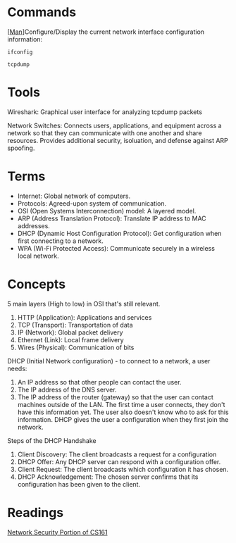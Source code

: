 # Commands
\[[Man](https://man7.org/linux/man-pages/man8/ifconfig.8.html)\]Configure/Display the current network interface configuration information:

``ifconfig``

``tcpdump``

# Tools
Wireshark: Graphical user interface for analyzing tcpdump packets

Network Switches: Connects users, applications, and equipment across a network so that they can communicate with one another and share resources. Provides additional security, isoluation, and defense against ARP spoofing. 

# Terms
- Internet: Global network of computers.
- Protocols: Agreed-upon system of communication.
- OSI (Open Systems Interconnection) model: A layered model.
- ARP (Address Translation Protocol): Translate IP address to MAC addresses.
- DHCP (Dynamic Host Configuration Protocol): Get configuration when first connecting to a network.
- WPA (Wi-Fi Protected Access): Communicate securely in a wireless local network.


# Concepts
5 main layers (High to low) in OSI that's still relevant.
1. HTTP (Application): Applications and services
2. TCP (Transport): Transportation of data
3. IP (Network): Global packet delivery
4. Ethernet (Link): Local frame delivery
5. Wires (Physical): Communication of bits

DHCP (Initial Network configuration) - to connect to a network, a user needs:
1. An IP address so that other people can contact the user.
2. The IP address of the DNS server.
3. The IP address of the router (gateway) so that the user can contact machines outside of the LAN.
The first time a user connects, they don't have this information yet. The user also doesn't know who to ask for this information. DHCP gives the user a configuration when they first join the network.

Steps of the DHCP Handshake
1. Client Discovery: The client broadcasts a request for a configuration
2. DHCP Offer: Any DHCP server can respond with a configuration offer.
3. Client Request: The client broadcasts which configuration it has chosen.
4. DHCP Acknowledgement: The chosen server confirms that its configuration has been given to the client.

# Readings
[Network Security Portion of CS161](https://textbook.cs161.org/network/)
